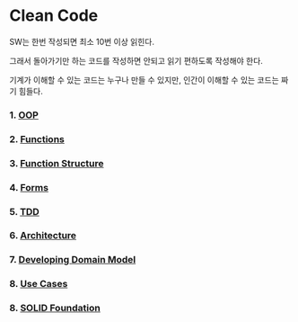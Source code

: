 # Clean Code

SW는 한번 작성되면 최소 10번 이상 읽힌다.

그래서 돌아가기만 하는 코드를 작성하면 안되고 읽기 편하도록 작성해야 한다.

기계가 이해할 수 있는 코드는 누구나 만들 수 있지만, 인간이 이해할 수 있는 코드는 짜기 힘들다.


### 1. [OOP](./OOP.md)

### 2. [Functions](./Functions.md)

### 3. [Function Structure](./Function-Structure.md)

### 4. [Forms](./Forms.md)

### 5. [TDD](./TDD.md)

### 6. [Architecture](./Architecture.md)

### 7. [Developing Domain Model](./Developing-Domain-Model.md)

### 8. [Use Cases](./UseCases.md)

### 8. [SOLID Foundation](./SOLID-Foundation.md)

